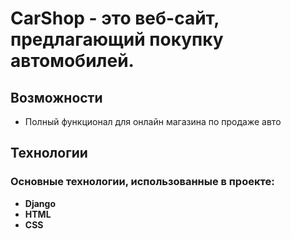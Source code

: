 # CarShop - это веб-сайт, предлагающий покупку автомобилей.

## Возможности

- Полный функционал для онлайн магазина по продаже авто

## Технологии

### Основные технологии, использованные в проекте:

- **Django**
- **HTML**
- **CSS**
